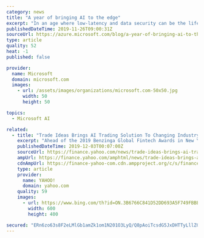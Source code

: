 ```yaml
---
category: news
title: "A year of bringing AI to the edge"
excerpt: "In an age where low-latency and data security can be the lifeblood of a business, containers make it possible for enterprises to meet these needs when harnessing artificial intelligence (AI). Since introducing Azure Cognitive Services in containers this time last year, businesses across industries have"
publishedDateTime: 2019-11-26T09:00:31Z
sourceUrl: https://azure.microsoft.com/blog/a-year-of-bringing-ai-to-the-edge/
type: article
quality: 52
heat: -1
published: false

provider:
  name: Microsoft
  domain: microsoft.com
  images:
    - url: /assets/images/organizations/microsoft.com-50x50.jpg
      width: 50
      height: 50

topics:
  - Microsoft AI

related:
  - title: "Trade Ideas Brings AI Trading Solution To Changing Industry"
    excerpt: "Ahead of the 2019 Benzinga Global Fintech Awards in New York, Trade Ideas co-founder and managing partner David ... “There’s no incentive; there’s less money to launch a next-generation platform.” Trade Idea's AI-based Offering Trade Ideas has introduced machine learning artificial intelligence technology that derives tradeable patterns ..."
    publishedDateTime: 2019-12-03T00:07:00Z
    sourceUrl: https://finance.yahoo.com/news/trade-ideas-brings-ai-trading-191932035.html
    ampUrl: https://finance.yahoo.com/amphtml/news/trade-ideas-brings-ai-trading-191932035.html
    cdnAmpUrl: https://finance-yahoo-com.cdn.ampproject.org/c/s/finance.yahoo.com/amphtml/news/trade-ideas-brings-ai-trading-191932035.html
    type: article
    provider:
      name: YAHOO!
      domain: yahoo.com
    quality: 59
    images:
      - url: https://www.bing.com/th?id=ON.3B6766C841D52DD693A5F749FBBE548D
        width: 600
        height: 400

secured: "ERn6zo63s8F2eLMlGb1amZk1om1N201O3LyQ/Q8pAoiTcsdG5JxDHTTyLllZGxjqzeQv7PWszevXylq45vFUsep0+OHGow3nIJSnk2jr6jk9uAEDM7RFDQhITsFxymJZbx9fQx9CkKlhpum1tH8bxKvHXN6jki2o7rg7669SLL9+vQEYsato49CHupVgVqdHm5Bf6+jo0ySAmeEMweKnmNx9oPds74kMNsWdScdp6W29Zl3FPWZ01FCUoEMP/+uBxxCLiUYBvK8+moFCQVrqKg==;PkEIsXlOaHo7Wv2UxWhZvg=="
---
```


